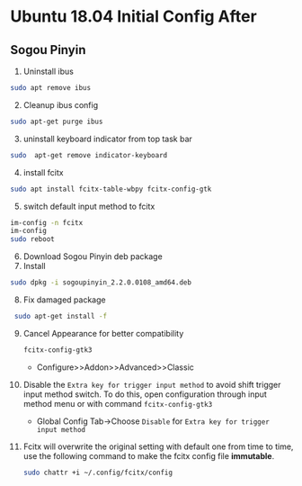 # Ubuntu 18.04 Initial Config After 

## Sogou Pinyin
1. Uninstall ibus
```bash
sudo apt remove ibus
```
2. Cleanup ibus config
```bash
sudo apt-get purge ibus
```
3. uninstall keyboard indicator from top task bar
```bash
sudo  apt-get remove indicator-keyboard
```
4. install fcitx
```bash
sudo apt install fcitx-table-wbpy fcitx-config-gtk
```
5. switch default input method to fcitx
```bash
im-config -n fcitx
im-config
sudo reboot
```
6. Download Sogou Pinyin deb package
7. Install
```bash
sudo dpkg -i sogoupinyin_2.2.0.0108_amd64.deb
```
8. Fix damaged package
```bash
 sudo apt-get install -f
```
9. Cancel Appearance for better compatibility
    ```bash
    fcitx-config-gtk3
    ```
    * Configure>>Addon>>Advanced>>Classic


10. Disable the `Extra key for trigger input method` to avoid shift trigger input method switch. To do this, open configuration through input method menu or with command `fcitx-config-gtk3`
    * Global Config Tab->Choose `Disable` for `Extra key for trigger input method`

11. Fcitx will overwrite the original setting with default one from time to time, use the following command to make the fcitx config file **immutable**.
    ```bash
    sudo chattr +i ~/.config/fcitx/config
    ```
